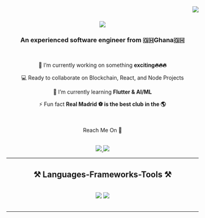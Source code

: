 <img align="right" src="https://visitor-badge.laobi.icu/badge?page_id=jaymingle.jaymingle" />

<h1 align="center">
    <img src="https://readme-typing-svg.herokuapp.com/?font=Righteous&size=35&center=true&vCenter=true&width=500&height=70&duration=4000&lines=Heyu!+👋;+I'm+Jay+Mingle!😎;" />
</h1>

<h3 align="center">An experienced software engineer from 🇬🇭Ghana🇬🇭</h3>

<br/>

<div align="center">
 
 🔭 I’m currently working on something **exciting🔥🔥🔥**
 
 💻 Ready to collaborate on Blockchain, React, and Node Projects
 
 🌱 I’m currently learning **Flutter & AI/ML**

⚡ Fun fact **Real Madrid ⚽️ is the best club in the 🌎**
 </div>
 <br/>
<div align="center"> 
    <p text-align="center"> Reach Me On  🥂</p> <br/>
  <a href="mailto:jkawudi@gmail.com">
    <img src="https://img.shields.io/badge/Gmail-333333?style=for-the-badge&logo=gmail&logoColor=red" />
  </a>

  <a href="https://jaymingle.xyz" target="_blank">
     <img src="https://img.shields.io/badge/Portfolio-FF5722?style=for-the-badge&logo=todoist&logoColor=white" target="_blank" /> <!-- sqlite, safari, google-chrome are other good icon options -->
  </a>
</div>

 <hr/>
 
<h2 align="center">⚒️ Languages-Frameworks-Tools ⚒️</h2>
<br/>
<div align="center">
        <img src="https://skillicons.dev/icons?i=nodejs,python,javascript,typescript,express,firebase,nextjs,mysql,django, php, mongo" />
    <img src="https://skillicons.dev/icons?i=,react,vue,mui,tailwind,css,cypress,github,figma,jest,git,mocha" />
<br>
</div>

<br/>
<hr/>

<!--<div align="center">
  <h2>  My Contributions 💪💪</h2>
  <br>
  <img alt="snake eating my contributions" src="https://raw.githubusercontent.com/jaymingle/jaymingle/output/github-contribution-grid-snake.svg" />
  
  <br/><br/><br/>-->
<!--</div>

<hr/>

<h2 align="center">⚡ Stats ⚡</h2>
<br>-->
<!-- <div align=center>
  <img width=390 src="https://github-readme-streak-stats-salesp07.vercel.app/?user=salesp07&count_private=true&theme=react&border_radius=10" alt="streak stats"/>
  <img width=390 src="https://github-readme-stats-salesp07.vercel.app/api?username=salesp07&count_private=true&show_icons=true&theme=react&rank_icon=github&border_radius=10" alt="readme stats" />
  <br/>
  <img width=325 align="center" src="https://github-readme-stats-salesp07.vercel.app/api/top-langs/?username=salesp07&hide=HTML&langs_count=8&layout=compact&theme=react&border_radius=10&size_weight=0.5&count_weight=0.5&exclude_repo=github-readme-stats" alt="top langs" />
</div> -->

<!-- <br/><br/>

<hr/>

<br/>

<div align="center">
<a href='https://ko-fi.com/V7V4RAK9C' target='_blank'><img height='64' style='border:0px;height:64px;' src='https://storage.ko-fi.com/cdn/kofi1.png?v=3' border='0' alt='Buy Me a Coffee at ko-fi.com' /></a>
</div>

<br/>-->
